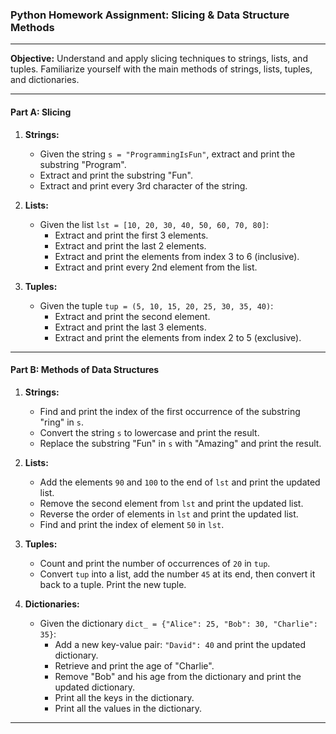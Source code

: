 ### **Python Homework Assignment: Slicing & Data Structure Methods**

---

**Objective:** Understand and apply slicing techniques to strings, lists, and tuples. Familiarize yourself with the main methods of strings, lists, tuples, and dictionaries.

---

#### **Part A: Slicing**

1. **Strings:**
    - Given the string `s = "ProgrammingIsFun"`, extract and print the substring "Program".
    - Extract and print the substring "Fun".
    - Extract and print every 3rd character of the string.
    
2. **Lists:**
    - Given the list `lst = [10, 20, 30, 40, 50, 60, 70, 80]`:
        - Extract and print the first 3 elements.
        - Extract and print the last 2 elements.
        - Extract and print the elements from index 3 to 6 (inclusive).
        - Extract and print every 2nd element from the list.
        
3. **Tuples:**
    - Given the tuple `tup = (5, 10, 15, 20, 25, 30, 35, 40)`:
        - Extract and print the second element.
        - Extract and print the last 3 elements.
        - Extract and print the elements from index 2 to 5 (exclusive).

---

#### **Part B: Methods of Data Structures**

1. **Strings:**
    - Find and print the index of the first occurrence of the substring "ring" in `s`.
    - Convert the string `s` to lowercase and print the result.
    - Replace the substring "Fun" in `s` with "Amazing" and print the result.
    
2. **Lists:**
    - Add the elements `90` and `100` to the end of `lst` and print the updated list.
    - Remove the second element from `lst` and print the updated list.
    - Reverse the order of elements in `lst` and print the updated list.
    - Find and print the index of element `50` in `lst`.
    
3. **Tuples:**
    - Count and print the number of occurrences of `20` in `tup`.
    - Convert `tup` into a list, add the number `45` at its end, then convert it back to a tuple. Print the new tuple.
    
4. **Dictionaries:**
    - Given the dictionary `dict_ = {"Alice": 25, "Bob": 30, "Charlie": 35}`:
        - Add a new key-value pair: `"David": 40` and print the updated dictionary.
        - Retrieve and print the age of "Charlie".
        - Remove "Bob" and his age from the dictionary and print the updated dictionary.
        - Print all the keys in the dictionary.
        - Print all the values in the dictionary.

---

